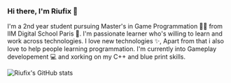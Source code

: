 ### Hi there, I'm Riufix 👋

I'm a 2nd year student pursuing Master's in Game Programmation 👨‍🎓 from IIM Digital School Paris 🏫. I'm passionate learner who's willing to learn and work across technologies. I love new technologies ✨, Apart from that i also love to help people learning programmation. I'm currently into Gameplay developement 💻 and xorking on my C++ and blue print skills.

![Riufix's GitHub stats](https://github-readme-stats-sigma-five.vercel.app/api?username=riufix&count_private=true&theme=tokyonight&hide=contribs,prs)
<!--
**riufix/riufix** is a ✨ _special_ ✨ repository because its `README.md` (this file) appears on your GitHub profile.

Here are some ideas to get you started:

- 🔭 I’m currently working on ...
- 🌱 I’m currently learning ...
- 👯 I’m looking to collaborate on ...
- 🤔 I’m looking for help with ...
- 💬 Ask me about ...
- 📫 How to reach me: ...
- 😄 Pronouns: ...
- ⚡ Fun fact: ...
-->
